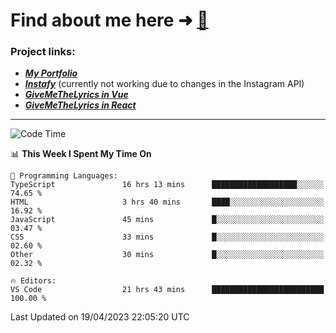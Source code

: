 # Find about me here ➜ [🧑](https://pauabella.dev)

### Project links:
- ***[My Portfolio](https://pauabella.dev)***
- ***[Instafy](https://instafy.me)*** (currently not working due to changes in the Instagram API)
- ***[GiveMeTheLyrics in Vue](https://lyrics.pauabella.dev)***
- ***[GiveMeTheLyrics in React](https://pauabella.dev/GiveMeTheLyrics)***

---
<!--START_SECTION:waka-->
![Code Time](http://img.shields.io/badge/Code%20Time-2%2C084%20hrs%2015%20mins-blue)

📊 **This Week I Spent My Time On** 

```text
💬 Programming Languages: 
TypeScript               16 hrs 13 mins      ███████████████████░░░░░░   74.65 % 
HTML                     3 hrs 40 mins       ████░░░░░░░░░░░░░░░░░░░░░   16.92 % 
JavaScript               45 mins             █░░░░░░░░░░░░░░░░░░░░░░░░   03.47 % 
CSS                      33 mins             █░░░░░░░░░░░░░░░░░░░░░░░░   02.60 % 
Other                    30 mins             █░░░░░░░░░░░░░░░░░░░░░░░░   02.32 % 

🔥 Editors: 
VS Code                  21 hrs 43 mins      █████████████████████████   100.00 % 
```


 Last Updated on 19/04/2023 22:05:20 UTC
<!--END_SECTION:waka-->
